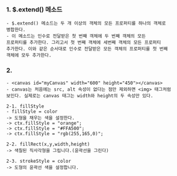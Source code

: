 ### 1. $.extend() 메소드
    - $.extend() 메소드는 두 개 이상의 객체의 모든 프로퍼티를 하나의 객체로
    병합한다. 
    - 이 메소드는 인수로 전달받은 첫 번째 객체에 두 번째 객체의 모든
    프로퍼티를 추가한다. 그리고서 첫 번째 객체에 세번째 객체의 모든 프로퍼티
    추가한다. 이와 같은 순서대로 인수로 전달받은 모든 객체의 프로퍼티를 첫 번째
    객체에 모두 추가한다.

### 2. 
    - <canvas id="myCanvas" width="600" height="450"></canvas>
    - canvas는 처음에는 src, alt 속성이 없다는 점만 제외하면 <img> 태그처럼
    보인다. 실제로는 canvas 태그는 width와 height의 두 속성만 있다.

    2-1. fillStyle
    - fillStyle = color
    -> 도형을 채우는 색을 설정한다.
    -> ctx.fillStyle = "orange";
    -> ctx.fillStyle = "#FFA500";
    -> ctx.fillStyle = "rgb(255,165,0)";

    2-2. fillRect(x,y,width,height)
    -> 색칠된 직사각형을 그립니다.(윤곽선을 그린다)

    2-3. strokeStyle = color
    -> 도형의 윤곽선 색을 설정합니다.